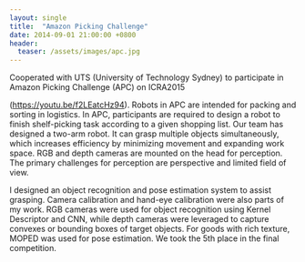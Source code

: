 ```yaml
---
layout: single
title:  "Amazon Picking Challenge"
date: 2014-09-01 21:00:00 +0800
header:
  teaser: /assets/images/apc.jpg
---
```


Cooperated with UTS (University of Technology Sydney) to participate in Amazon Picking Challenge (APC) on ICRA2015

(https://youtu.be/f2LEatcHz94). Robots in APC are intended for packing and sorting in logistics. In APC, participants are required to design a robot to finish shelf-picking task according to a given shopping list. Our team has designed a two-arm robot. It can grasp multiple objects simultaneously, which increases efficiency by minimizing movement and expanding work space. RGB and depth cameras are mounted on the head for perception. The primary challenges for perception are perspective and limited field of view.

I designed an object recognition and pose estimation system to assist grasping. Camera calibration and hand-eye calibration were also parts of my work. RGB cameras were used for object recognition using Kernel Descriptor and CNN, while depth cameras were leveraged to capture convexes or bounding boxes of target objects. For goods with rich texture, MOPED was used for pose estimation. We took the 5th place in the final competition.
